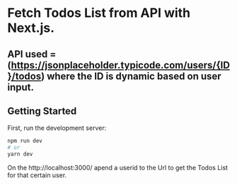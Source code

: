 # Fetch Todos List from API with Next.js.
##  API used = (https://jsonplaceholder.typicode.com/users/{ID}/todos) where the ID is dynamic based on user input.
###
## Getting Started
First, run the development server:

```bash
npm run dev
# or
yarn dev
```
On the http://localhost:3000/  apend a userid to the Url to get the Todos List for that certain user. 
